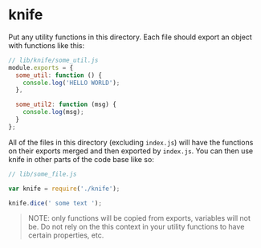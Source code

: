 knife
=====

Put any utility functions in this directory. Each file should export an object
with functions like this:

```javascript
// lib/knife/some_util.js
module.exports = {
  some_util: function () {
    console.log('HELLO WORLD');
  },

  some_util2: function (msg) {
    console.log(msg);
  }
};
```

All of the files in this directory (excluding `index.js`) will have the functions
on their exports merged and then exported by `index.js`. You can then use knife in
other parts of the code base like so:

```javascript
// lib/some_file.js

var knife = require('./knife');

knife.dice(' some text ');
```

> NOTE: only functions will be copied from exports, variables will not be. Do not
> rely on the this context in your utility functions to have certain properties,
> etc.
